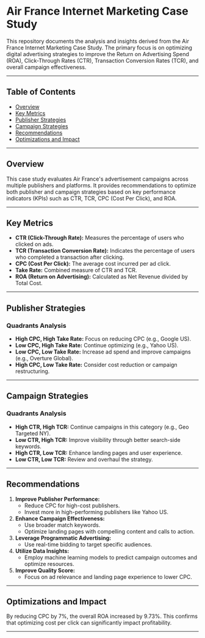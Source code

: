 # Air France Internet Marketing Case Study

This repository documents the analysis and insights derived from the Air France Internet Marketing Case Study. The primary focus is on optimizing digital advertising strategies to improve the Return on Advertising Spend (ROA), Click-Through Rates (CTR), Transaction Conversion Rates (TCR), and overall campaign effectiveness.

---

## Table of Contents
- [Overview](#overview)
- [Key Metrics](#key-metrics)
- [Publisher Strategies](#publisher-strategies)
- [Campaign Strategies](#campaign-strategies)
- [Recommendations](#recommendations)
- [Optimizations and Impact](#optimizations-and-impact)

---

## Overview
This case study evaluates Air France's advertisement campaigns across multiple publishers and platforms. It provides recommendations to optimize both publisher and campaign strategies based on key performance indicators (KPIs) such as CTR, TCR, CPC (Cost Per Click), and ROA.

---

## Key Metrics
- **CTR (Click-Through Rate):** Measures the percentage of users who clicked on ads.
- **TCR (Transaction Conversion Rate):** Indicates the percentage of users who completed a transaction after clicking.
- **CPC (Cost Per Click):** The average cost incurred per ad click.
- **Take Rate:** Combined measure of CTR and TCR.
- **ROA (Return on Advertising):** Calculated as Net Revenue divided by Total Cost.

---

## Publisher Strategies
### Quadrants Analysis
- **High CPC, High Take Rate:** Focus on reducing CPC (e.g., Google US).
- **Low CPC, High Take Rate:** Continue optimizing (e.g., Yahoo US).
- **Low CPC, Low Take Rate:** Increase ad spend and improve campaigns (e.g., Overture Global).
- **High CPC, Low Take Rate:** Consider cost reduction or campaign restructuring.

---

## Campaign Strategies
### Quadrants Analysis
- **High CTR, High TCR:** Continue campaigns in this category (e.g., Geo Targeted NY).
- **Low CTR, High TCR:** Improve visibility through better search-side keywords.
- **High CTR, Low TCR:** Enhance landing pages and user experience.
- **Low CTR, Low TCR:** Review and overhaul the strategy.

---

## Recommendations
1. **Improve Publisher Performance:**
   - Reduce CPC for high-cost publishers.
   - Invest more in high-performing publishers like Yahoo US.
2. **Enhance Campaign Effectiveness:**
   - Use broader match keywords.
   - Optimize landing pages with compelling content and calls to action.
3. **Leverage Programmatic Advertising:**
   - Use real-time bidding to target specific audiences.
4. **Utilize Data Insights:**
   - Employ machine learning models to predict campaign outcomes and optimize resources.
5. **Improve Quality Score:**
   - Focus on ad relevance and landing page experience to lower CPC.

---

## Optimizations and Impact
By reducing CPC by 7%, the overall ROA increased by 9.73%. This confirms that optimizing cost per click can significantly impact profitability.

---


